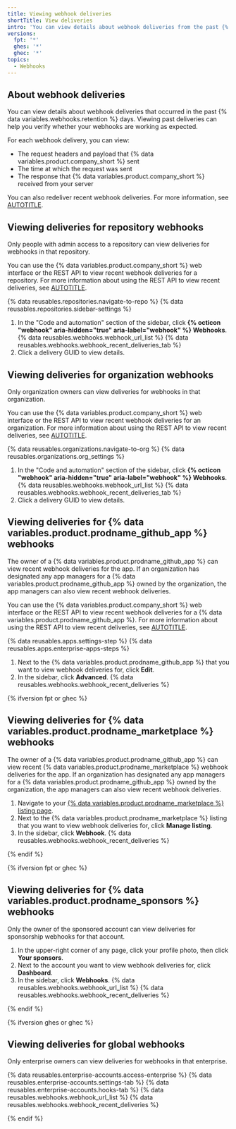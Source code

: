```yaml
---
title: Viewing webhook deliveries
shortTitle: View deliveries
intro: 'You can view details about webhook deliveries from the past {% data variables.webhooks.retention %} days.'
versions:
  fpt: '*'
  ghes: '*'
  ghec: '*'
topics:
  - Webhooks
---
```


## About webhook deliveries

You can view details about webhook deliveries that occurred in the past {% data variables.webhooks.retention %} days. Viewing past deliveries can help you verify whether your webhooks are working as expected.

For each webhook delivery, you can view:

* The request headers and payload that {% data variables.product.company_short %} sent
* The time at which the request was sent
* The response that {% data variables.product.company_short %} received from your server

You can also redeliver recent webhook deliveries. For more information, see [AUTOTITLE](/webhooks/testing-and-troubleshooting-webhooks/redelivering-webhooks).

## Viewing deliveries for repository webhooks

Only people with admin access to a repository can view deliveries for webhooks in that repository.

You can use the {% data variables.product.company_short %} web interface or the REST API to view recent webhook deliveries for a repository. For more information about using the REST API to view recent deliveries, see [AUTOTITLE](/rest/webhooks/repo-deliveries).

{% data reusables.repositories.navigate-to-repo %}
{% data reusables.repositories.sidebar-settings %}
1. In the "Code and automation" section of the sidebar, click **{% octicon "webhook" aria-hidden="true" aria-label="webhook" %} Webhooks**.
{% data reusables.webhooks.webhook_url_list %}
{% data reusables.webhooks.webhook_recent_deliveries_tab %}
1. Click a delivery GUID to view details.

## Viewing deliveries for organization webhooks

Only organization owners can view deliveries for webhooks in that organization.

You can use the {% data variables.product.company_short %} web interface or the REST API to view recent webhook deliveries for an organization. For more information about using the REST API to view recent deliveries, see [AUTOTITLE](/rest/orgs/webhooks).

{% data reusables.organizations.navigate-to-org %}
{% data reusables.organizations.org_settings %}
1. In the "Code and automation" section of the sidebar, click **{% octicon "webhook" aria-hidden="true" aria-label="webhook" %} Webhooks**.
{% data reusables.webhooks.webhook_url_list %}
{% data reusables.webhooks.webhook_recent_deliveries_tab %}
1. Click a delivery GUID to view details.

## Viewing deliveries for {% data variables.product.prodname_github_app %} webhooks

The owner of a {% data variables.product.prodname_github_app %} can view recent webhook deliveries for the app. If an organization has designated any app managers for a {% data variables.product.prodname_github_app %} owned by the organization, the app managers can also view recent webhook deliveries.

You can use the {% data variables.product.company_short %} web interface or the REST API to view recent webhook deliveries for a {% data variables.product.prodname_github_app %}. For more information about using the REST API to view recent deliveries, see [AUTOTITLE](/rest/apps/webhooks).

{% data reusables.apps.settings-step %}
{% data reusables.apps.enterprise-apps-steps %}
1. Next to the {% data variables.product.prodname_github_app %} that you want to view webhook deliveries for, click **Edit**.
1. In the sidebar, click **Advanced**.
{% data reusables.webhooks.webhook_recent_deliveries %}

{% ifversion fpt or ghec %}

## Viewing deliveries for {% data variables.product.prodname_marketplace %} webhooks

The owner of a {% data variables.product.prodname_github_app %} can view recent {% data variables.product.prodname_marketplace %} webhook deliveries for the app. If an organization has designated any app managers for a {% data variables.product.prodname_github_app %} owned by the organization, the app managers can also view recent webhook deliveries.

1. Navigate to your [{% data variables.product.prodname_marketplace %} listing page](https://github.com/marketplace/manage).
1. Next to the {% data variables.product.prodname_marketplace %} listing that you want to view webhook deliveries for, click **Manage listing**.
1. In the sidebar, click **Webhook**.
{% data reusables.webhooks.webhook_recent_deliveries %}

{% endif %}

{% ifversion fpt or ghec %}

## Viewing deliveries for {% data variables.product.prodname_sponsors %} webhooks

Only the owner of the sponsored account can view deliveries for sponsorship webhooks for that account.

1. In the upper-right corner of any page, click your profile photo, then click **Your sponsors**.
1. Next to the account you want to view webhook deliveries for, click **Dashboard**.
1. In the sidebar, click **Webhooks**.
{% data reusables.webhooks.webhook_url_list %}
{% data reusables.webhooks.webhook_recent_deliveries %}

{% endif %}

{% ifversion ghes or ghec %}

## Viewing deliveries for global webhooks

Only enterprise owners can view deliveries for webhooks in that enterprise.

{% data reusables.enterprise-accounts.access-enterprise %}
{% data reusables.enterprise-accounts.settings-tab %}
{% data reusables.enterprise-accounts.hooks-tab %}
{% data reusables.webhooks.webhook_url_list %}
{% data reusables.webhooks.webhook_recent_deliveries %}

{% endif %}

